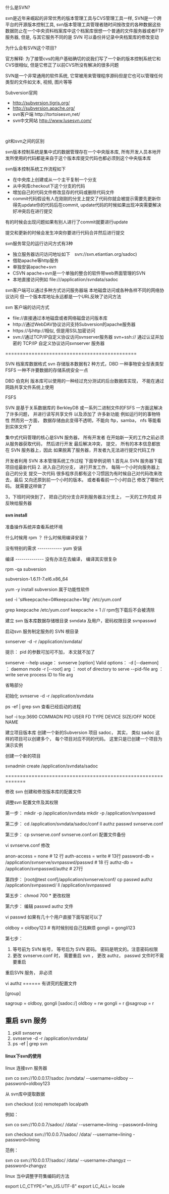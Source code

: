 什么是SVN?

svn是近年来崛起的非常优秀的版本管理工具与CVS管理工具一样, SVN是一个跨平台的开源版本控制工具, svn版本管理工具管理者随时间按改变的各种数据这些数据防止在一个中央资料档案库中这个档案库很想一个普通的文件服务器或者FTP服务器, 但是, 与其它服务不同的是 SVN 可以备份并记录中央档案库的修改变动

为什么会有SVN这个项目?

官方解释: 为了接管cvs的用户基础确切的说我们写了一个新的版本控制系统它和CVS很相似, 但是它修正了以前CVS所没有解决的很多问题

SVN是一个非常通用的软件系统, 它常被用来管理程序源码但是它也可以管理任何类型的文件如文本, 视频, 图片等等


Subversion官网
* http://subversion.tigris.org/
* http://subversion.apache.org/
* svn客户端 http://tortoisesvn,net/
* svn中文网站 http://www.lusesvn.com/

<br>

git和svn之间的区别

svn版本控制系统是集中式的数据管理存在一个中央版本库, 所有开发人员本地开发所使用的代码都是来自于这个版本库提交代码也都必须到这个中央版本库

svn版本控制系统工作流程如下
* 在中央库上创建或从一个主干复制一个分支
* 从中央库checkout下这个分支的代码
* 增加自己的代码文件修改显存的代码或删除代码文件
* commit代码假设有人在刚刚的分支上提交了代码你就会被提示需要先更新你得先update你的代码后在commit, update代码的时候如果出现冲突需要解决好冲突后在进行提交

有的时候会出现问题如果有别人进行了commit就要进行update

提交和更新的时候会发生冲突你要进行代码合并然后进行提交


svn服务常见的运行访问方式有3种
* 独立服务器访问访问地址如下　svn://svn.etiantian.org/sadoc)
* 借助apache等http服务
* 单独安装apache+svn
* CSVN apache+svn是一个单独的整合的软件带web界面管理的SVN 
* 本地直接访问例如 file:///applicatiion/svndata/sadoc


svn客户端可以通过多种方式访问服务器端
本地磁盘访问或各种各样不同的网络协议访问
但一个版本库地址永远都是一个URL反映了访问方法


svn 客户端的访问方式
* file://直接通过本地磁盘或者网络磁盘访问版本库
* http://通过WebDAV协议访问支持Subversion的apache服务器
* https://与http://相似, 但是用SSL加密访问
* svn://通过TCP/IP自定义协议访问svnserver服务器
svn+ssh://      通过认证并加密的 TCP/IP 自定义协议访问svnserver 服务器


=============================================

SVN 档案库数据格式
svn 存储版本数据有2 种方式，DBD 一种事物安全型表类型
FSFS 一种不许要数据的存储系统安全一点

DBD 
伯克利     版本库可以使用的一种经过充分测试的后台数据库实现， 不能在通过网路共享文件系统上使用

FSFS


SVN 是基于关系数据库的 BerkleyDB  或一系列二进制文件的FSFS
一方面这解决了许多问题， 并进行读写共享文件 以及添加了
许多新功能 例如运行时的事物特性
然而另一方面， 数据存储由此变得不透明，不能向
ftp，samba， nfs 等能看到实体文件了


集中式代码管理的核心是SVN 服务器， 所有开发者
在开始新一天的工作之前必须从服务器获取代码， 然后进行开发
最后解决冲突， 提交， 所有的本本信息都放在 SVN 服务器上，因此
如果脱离了服务器，开发者九无法进行提交代码工作

开发者利用 SVN  本本管理系统工作过程
下面举例说明
1.首先从 SVN 服务器下载项目组最新代码
2. 进入自己的分支， 进行开发工作， 每隔一个小时向服务器上自己的分支
提交一次代码  很多程序员都有这个习惯因为有时候自己对代码改来改去，最后
又向还原到前一个小时的版本。 或者看看前一个小时自己
修改了哪些代码。 就需要这样做了

3，下班时间快到了， 把自己的分支合并到服务器主分支上， 一天的工作完成
并反映给服务器



#### svn install 



准备操作系统并查看系统环境

什么时候用 rpm ？   什么时候用编译安装？

没有特别的需求  ------------ yum 安装

编译  --------------  没有办法在去编译， 编译其实很复杂



rpm -qa subversion

subversion-1.6.11-7.el6.x86_64

yum   -y install subversion          属于功能性软件

sed  -i   's#keepcache=0#keepcache=1#g'   /etc/yum.conf

grep  keepcache  /etc/yum.conf
keepcache = 1   //  rpm包下载后不会被清除


建立 svn  版本库数据存储根目录  svndata  及用户，密码权限目录 svnpasswd

启动svn 服务制定服务的 SVN 根目录

svnserver -d  -r   /application/svndata/

提示： pid 的参数可加可不加，  本文就不加了

svnserve  --help
usage： svnserve     [option]
Valid  options：
-d   [--daemon]                ： daemon mode
-r    [--root]   arg              ： root of  directory  to serve
--pid-file  arg                    ： write serve process  ID  to  file arg


省略部分

初始化
svnserve  -d   -r   /application/svndata

ps -ef  | grep  svn             查看已经启动的进程

lsof   -i  tcp:3690
COMMADN             PID         USER            FD          TYPE        DEVICE      SIZE/OFF        NODE        NAME




建立项目版本库
创建一个新的Subversion 项目  sadoc， 其实， 类似 sadoc 这样的项目可以创建多个， 每个项目对应不同的代码。  这里只是已创建一个项目为演示实例



创建一个新的项目

svnadmin  create  /application/svndata/sadoc


=============================================================

修改 svn 创建和修改版本库的配置文件

调整svn 配置文件及其权限


第一步：
mkdir  -p   /application/svndata
mkdir  -p   /application/svnpasswd



第二步：
cd    /application/svndata/sadoc/conf
ll 
authz       passwd      svnserve.conf


第三步：
cp  svnserve.conf    svnserve.conf.ori                 配置文件备份

vi   svnserve.conf       修改

anon-access = none               # 12 行
auth-access = write                   # 13行
password-db = /application/svnserve/svnpasswd/passwd  # 18 行 
authz-db = /application/svnpasswd/authz      #  27行


第四步：
[root@test conf]/application/svnserve/conf/  cp   passwd  authz    /application/svnpasswd/
ll  /application/svnpasswd


第五步：
chmod  700  *                   更改权限


第六步：
编辑 passwd   authz  文件

vi   passwd                     如果有几十个用户直接下面写就可以了

oldboy = oldboy123                                        #   有时候别给自己找麻烦
gongli = gongli123



第七步：
1. 等号前为 SVN 帐号， 等号后为 SVN 密码。 密码是明文的。注意密码权限
2. 更改 svnserve.conf  时， 需要重启 svn ， 更改 authz， passwd 文件时不需要重启

重启SVN 服务， 非必须


vi  authz                 ======   有讲究的配置文件

[group]

sagroup = oldboy, gongli
[sadoc:/]
oldboy = rw
gongli = r
@sagroup = r



## 重启 svn 服务
1. pkill  svnserve
2. svnserve  -d  -r  /application/svndata/
3. ps  -ef  | grep svn




#### linux下svn的使用

linux 连接svn 服务器

svn co svn://10.0.0.17/sadoc    /svndata/      --username=oldboy      --password=oldboy123

从 svn库中提取数据

svn  checkout  (co)   remotepath  localpath

例如：

svn  co  svn://10.0.0.7/sadoc/   /data/     --username=lining   --password=lining

svn  checkout  svn://10.0.0.7/sadoc/    /data/     --username=lining   -password=lining

范例：

svn  co  svn://10.0.0.17/sadoc/   /data/    --username=zhangyz     --password=zhangyz



linux 当中调整字符集编码的方法

export  LC_CTYPE="en_US.UTF-8"
export  LC_ALL=
locale





